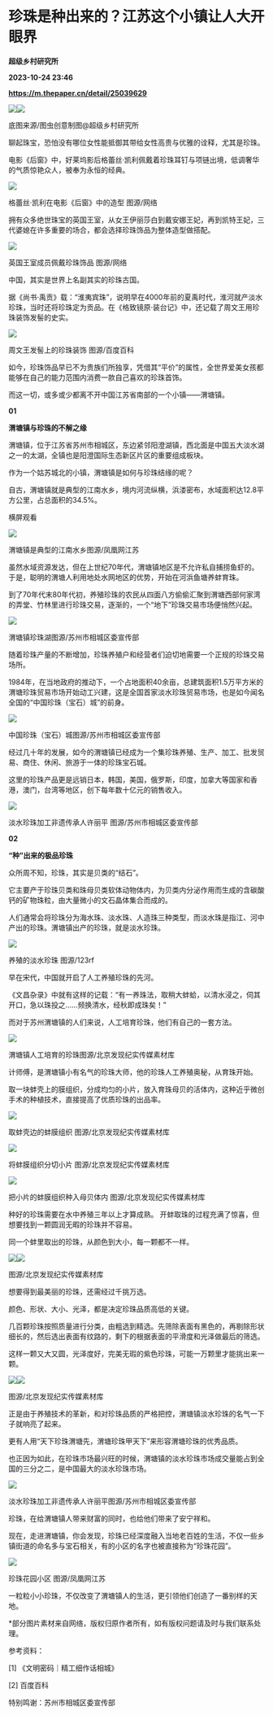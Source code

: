# 珍珠是种出来的？江苏这个小镇让人大开眼界
**超级乡村研究所**

**2023-10-24 23:46**

**https://m.thepaper.cn/detail/25039629**

![](https://imagepphcloud.thepaper.cn/pph/image/275/391/570.gif)![](https://imagepphcloud.thepaper.cn/pph/image/275/391/571.jpg)

底图来源/图虫创意制图@超级乡村研究所

聊起珠宝，恐怕没有哪位女性能抵御其带给女性高贵与优雅的诠释，尤其是珍珠。

电影《后窗》中，好莱坞影后格蕾丝·凯利佩戴着珍珠耳钉与项链出境，低调奢华的气质惊艳众人，被奉为永恒的经典。

![](https://imagepphcloud.thepaper.cn/pph/image/275/391/572.png)

格蕾丝·凯利在电影《后窗》中的造型 图源/网络

拥有众多绝世珠宝的英国王室，从女王伊丽莎白到戴安娜王妃，再到凯特王妃，三代婆媳在许多重要的场合，都会选择珍珠饰品为整体造型做搭配。

![](https://imagepphcloud.thepaper.cn/pph/image/275/391/573.png)

英国王室成员佩戴珍珠饰品 图源/网络

中国，其实是世界上名副其实的珍珠古国。

据《尚书·禹贡》载：“淮夷宾珠”，说明早在4000年前的夏禹时代，淮河就产淡水珍珠，当时还将珍珠定为贡品。在《格致镜原·装台记》中，还记载了周文王用珍珠装饰发髻的史实。

![](https://imagepphcloud.thepaper.cn/pph/image/275/391/574.png)

周文王发髻上的珍珠装饰 图源/百度百科

如今，珍珠饰品早已不为贵族们所独享，凭借其“平价”的属性，全世界爱美女孩都能够在自己的能力范围内消费一款自己喜欢的珍珠首饰。

而这一切，或多或少都离不开中国江苏省南部的一个小镇——渭塘镇。

**01**

**渭塘镇与珍珠的不解之缘**

渭塘镇，位于江苏省苏州市相城区，东边紧邻阳澄湖镇，西北面是中国五大淡水湖之一的太湖，全镇也是阳澄国际生态新区片区的重要组成板块。

作为一个姑苏城北的小镇，渭塘镇是如何与珍珠结缘的呢？

自古，渭塘镇就是典型的江南水乡，境内河流纵横，浜溇密布，水域面积达12.8平方公里，占总面积的34.5%。

横屏观看

![](https://imagepphcloud.thepaper.cn/pph/image/275/391/576.jpg)

渭塘镇是典型的江南水乡图源/凤凰网江苏

虽然水域资源发达，但在上世纪70年代，渭塘镇地区是不允许私自捕捞鱼虾的。于是，聪明的渭塘人利用地处水网地区的优势，开始在河浜鱼塘养蚌育珠。

到了70年代末80年代初，养殖珍珠的农民从四面八方偷偷汇聚到渭塘西部何家湾的弄堂、竹林里进行珍珠交易，逐渐的，一个“地下”珍珠交易市场便悄然兴起。

![](https://imagepphcloud.thepaper.cn/pph/image/275/391/577.png)

渭塘镇珍珠湖图源/苏州市相城区委宣传部

随着珍珠产量的不断增加，珍珠养殖户和经营者们迫切地需要一个正规的珍珠交易场所。

1984年，在当地政府的推动下，一个占地面积40余亩，总建筑面积1.5万平方米的渭塘珍珠贸易市场开始动工兴建，这是全国首家淡水珍珠贸易市场，也是如今闻名全国的“中国珍珠（宝石）城”的前身。

![](https://imagepphcloud.thepaper.cn/pph/image/275/391/579.png)

中国珍珠（宝石）城图源/苏州市相城区委宣传部

经过几十年的发展，如今的渭塘镇已经成为一个集珍珠养殖、生产、加工、批发贸易、商住、休闲、旅游于一体的珍珠宝石城。

这里的珍珠产品更是远销日本，韩国，美国，俄罗斯，印度，加拿大等国家和香港，澳门，台湾等地区，创下每年数十亿元的销售收入。

![](https://imagepphcloud.thepaper.cn/pph/image/275/391/581.png)

淡水珍珠加工非遗传承人许丽平 图源/苏州市相城区委宣传部

**02**

**“种”出来的极品珍珠**

众所周不知，珍珠，其实是贝类的“结石”。

它主要产于珍珠贝类和珠母贝类软体动物体内，为贝类内分泌作用而生成的含碳酸钙的矿物珠粒，由大量微小的文石晶体集合而成的。

人们通常会将珍珠分为海水珠、淡水珠、人造珠三种类型，而淡水珠是指江、河中产出的珍珠。渭塘镇出产的珍珠，就是淡水珍珠。

![](https://imagepphcloud.thepaper.cn/pph/image/275/391/586.png)

养殖的淡水珍珠 图源/123rf

早在宋代，中国就开启了人工养殖珍珠的先河。

《文昌杂录》中就有这样的记载：“有一养珠法，取稍大蚌蛤，以清水浸之，伺其开口，急以珠投之……频换清水，经秋即成珠矣！”

而对于苏州渭塘镇的人们来说，人工培育珍珠，他们有自己的一套方法。

![](https://imagepphcloud.thepaper.cn/pph/image/275/391/589.png)

渭塘镇人工培育的珍珠图源/北京发现纪实传媒素材库

计师傅，是渭塘镇小有名气的珍珠大师，他的珍珠人工养殖奥秘，从育珠开始。

取一块蚌壳上的膜组织，分成均匀的小片，放入育珠母贝的活体内，这种近乎微创手术的种植技术，直接提高了优质珍珠的出品率。

![](https://imagepphcloud.thepaper.cn/pph/image/275/391/590.png)

取蚌壳边的蚌膜组织 图源/北京发现纪实传媒素材库

![](https://imagepphcloud.thepaper.cn/pph/image/275/391/600.png)

将蚌膜组织分切小片 图源/北京发现纪实传媒素材库

![](https://imagepphcloud.thepaper.cn/pph/image/275/391/603.png)

把小片的蚌膜组织种入母贝体内 图源/北京发现纪实传媒素材库

种好的珍珠需要在水中养殖三年以上才算成熟。 开蚌取珠的过程充满了惊喜，但想要找到一颗圆润无暇的珍珠并不容易。

同一个蚌里取出的珍珠，从颜色到大小，每一颗都不一样。

![](https://imagepphcloud.thepaper.cn/pph/image/275/391/608.png)![](https://imagepphcloud.thepaper.cn/pph/image/275/391/611.png)

图源/北京发现纪实传媒素材库

想要得到最美丽的珍珠，还需经过千挑万选。

颜色、形状、大小、光泽，都是决定珍珠品质高低的关键。

几百颗珍珠按照质量进行分类，由粗选到精选。先筛除表面有黑色的，再剔除形状细长的，然后选出表面有纹路的，剩下的根据表面的平滑度和光泽做最后的筛选。

这样一颗又大又圆，光泽度好，完美无瑕的紫色珍珠，可能一万颗里才能挑出来一颗。

![](https://imagepphcloud.thepaper.cn/pph/image/275/391/613.png)![](https://imagepphcloud.thepaper.cn/pph/image/275/391/619.png)

图源/北京发现纪实传媒素材库

正是由于养殖技术的革新，和对珍珠品质的严格把控，渭塘镇淡水珍珠的名气一下子就响亮了起来。

更有人用“天下珍珠渭塘先，渭塘珍珠甲天下”来形容渭塘珍珠的优秀品质。

也正因为如此，在珍珠市场最兴旺的时候，渭塘镇的淡水珍珠市场成交量能占到全国的三分之二，是中国最大的淡水珍珠市场。

![](https://imagepphcloud.thepaper.cn/pph/image/275/391/624.png)

淡水珍珠加工非遗传承人许丽平图源/苏州市相城区委宣传部

珍珠，在给渭塘镇人带来财富的同时，也给他们带来了安宁祥和。

现在，走进渭塘镇，你会发现，珍珠已经深度融入当地老百姓的生活，不仅一些乡镇街道的命名多与宝石相关，有的小区的名字也被直接称为“珍珠花园”。

![](https://imagepphcloud.thepaper.cn/pph/image/275/391/630.png)

珍珠花园小区 图源/凤凰网江苏

一粒粒小小珍珠，不仅改变了渭塘镇人的生活，更引领他们创造了一番别样的天地。

\*部分图片素材来自网络，版权归原作者所有，如有版权问题请及时与我们联系处理。

参考资料：

\[1\] 《文明密码｜精工细作话相城》

\[2\] 百度百科

特别鸣谢：苏州市相城区委宣传部